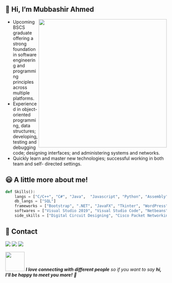 <h2>👋 Hi, I’m Mubbashir Ahmed </h2>
<img src="https://media.giphy.com/media/iIqmM5tTjmpOB9mpbn/giphy.gif" width="400" align="right">
<ul>
  <li>Upcoming BSCS graduate offering a strong foundation in software engineering and programming principles across multiple platforms.</li>
  <li>Experienced in object-oriented programming, data structures; developing, testing and debugging code; designing interfaces; and administering systems and networks.</li>
  <li>Quickly learn and master new technologies; successful working in both team and self- directed settings.</li>
</ul>

<h2>😃 A little more about me!</h2>

```python
def Skills():
    langs = ["C/C++", "C#", "Java",  "Javascript", "Python", "Assembly", "HTML5", "CSS3"]
    db_langs = ["SQL"]
    frameworks = ["Bootstrap", ".NET", "JavaFX", "Tkinter", "WordPress"]
    softwares = ["Visual Studio 2019", "Visual Studio Code", "Netbeans", "Eclipse", "Dev C++", "Code:Blocks", "SQL Server"]
    side_skills = ["Digital Circuit Designing", "Cisco Packet Networking", "Graphic Desigining"]
```

<h2>💬 Contact</h2>
<div style="display:inline-block;" align="center">
  <a href="https://www.linkedin.com/in/mubbashir-ahmed/"><img src="https://img.shields.io/badge/-mubbashir%20ahmed-black?logo=linkedin&logoColor=white&style=for-the-badge"></a>
  <a href="https://www.github.com/mubbashir-ahmed"><img src="https://img.shields.io/badge/-mubbashir%20ahmed-black?logo=github&logoColor=white&style=for-the-badge"></a>
  <a href="https://www.behance.net/mubbashir-ahmed"><img src="https://img.shields.io/badge/-mubbashir%20ahmed-black?logo=behance&logoColor=white&style=for-the-badge"></a>
</div>

<img src="https://media.giphy.com/media/LnQjpWaON8nhr21vNW/giphy.gif" width="60"> <em><b>I love connecting with different people</b> so if you want to say <b>hi, I'll be happy to meet you more!</b> 🙂</em>
